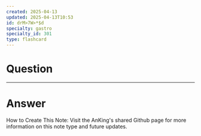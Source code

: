 ```yaml
---
created: 2025-04-13
updated: 2025-04-13T10:53
id: drM>7W>*$d
specialty: gastro
specialty_id: 301
type: flashcard
---
```


# Question


---

# Answer
How to Create This Note: Visit the AnKing's shared Github page for more information on this note type and future updates.